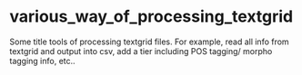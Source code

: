 # various_way_of_processing_textgrid
Some title tools of processing textgrid files. For example, read all info from textgrid and output into csv, add a tier including POS tagging/ morpho tagging info, etc.. 
